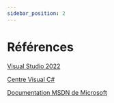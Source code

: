 ```yaml
---
sidebar_position: 2
---
```


# Références

[Visual Studio 2022](https://visualstudio.microsoft.com/fr/vs/)

[Centre Visual C#](https://learn.microsoft.com/fr-fr/)

[Documentation MSDN de Microsoft](https://learn.microsoft.com/fr-fr/dotnet/csharp/)
